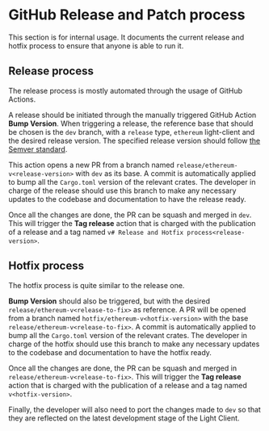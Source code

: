 # GitHub Release and Patch process

This section is for internal usage. It documents the current release and hotfix process to ensure that anyone is able to
run it.

## Release process

The release process is mostly automated through the usage of GitHub Actions.

A release should be initiated through the manually triggered GitHub Action **Bump Version**. When triggering a release,
the reference base that should be chosen is the `dev` branch, with a `release` type, `ethereum` light-client
and the desired release version. The specified release version should follow
[the Semver standard](https://semver.org/).

This action opens a new PR from a branch named `release/ethereum-v<release-version>` with `dev` as its base. A commit is
automatically applied to bump all the `Cargo.toml` version of the relevant crates. The developer in charge of the
release should use this branch to make any necessary updates to the codebase and documentation to have the release
ready.

Once all the changes are done, the PR can be squash and merged in `dev`. This will trigger the **Tag release** action
that is charged with the publication of a release and a tag named `v# Release and Hotfix process<release-version>`.

## Hotfix process

The hotfix process is quite similar to the release one.

**Bump Version** should also be triggered, but with the desired `release/ethereum-v<release-to-fix>` as reference. A PR will be
opened from a branch named `hotfix/ethereum-v<hotfix-version>` with the base `release/ethereum-v<release-to-fix>`. A commit is automatically
applied to bump all the `Cargo.toml` version of the relevant crates. The developer in charge of the
hotfix should use this branch to make any necessary updates to the codebase and documentation to have the hotfix
ready.

Once all the changes are done, the PR can be squash and merged in `release/ethereum-v<release-to-fix>`. This will trigger the
**Tag release** action that is charged with the publication of a release and a tag named `v<hotfix-version>`.

Finally, the developer will also need to port the changes made to `dev` so that they are reflected on the latest
development stage of the Light Client.


